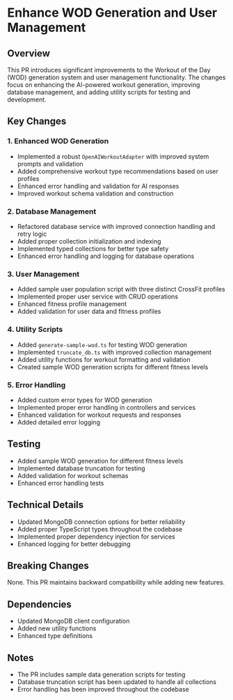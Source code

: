# Enhance WOD Generation and User Management

## Overview
This PR introduces significant improvements to the Workout of the Day (WOD) generation system and user management functionality. The changes focus on enhancing the AI-powered workout generation, improving database management, and adding utility scripts for testing and development.

## Key Changes

### 1. Enhanced WOD Generation
- Implemented a robust `OpenAIWorkoutAdapter` with improved system prompts and validation
- Added comprehensive workout type recommendations based on user profiles
- Enhanced error handling and validation for AI responses
- Improved workout schema validation and construction

### 2. Database Management
- Refactored database service with improved connection handling and retry logic
- Added proper collection initialization and indexing
- Implemented typed collections for better type safety
- Enhanced error handling and logging for database operations

### 3. User Management
- Added sample user population script with three distinct CrossFit profiles
- Implemented proper user service with CRUD operations
- Enhanced fitness profile management
- Added validation for user data and fitness profiles

### 4. Utility Scripts
- Added `generate-sample-wod.ts` for testing WOD generation
- Implemented `truncate_db.ts` with improved collection management
- Added utility functions for workout formatting and validation
- Created sample WOD generation scripts for different fitness levels

### 5. Error Handling
- Added custom error types for WOD generation
- Implemented proper error handling in controllers and services
- Enhanced validation for workout requests and responses
- Added detailed error logging

## Testing
- Added sample WOD generation for different fitness levels
- Implemented database truncation for testing
- Added validation for workout schemas
- Enhanced error handling tests

## Technical Details
- Updated MongoDB connection options for better reliability
- Added proper TypeScript types throughout the codebase
- Implemented proper dependency injection for services
- Enhanced logging for better debugging

## Breaking Changes
None. This PR maintains backward compatibility while adding new features.

## Dependencies
- Updated MongoDB client configuration
- Added new utility functions
- Enhanced type definitions

## Notes
- The PR includes sample data generation scripts for testing
- Database truncation script has been updated to handle all collections
- Error handling has been improved throughout the codebase 